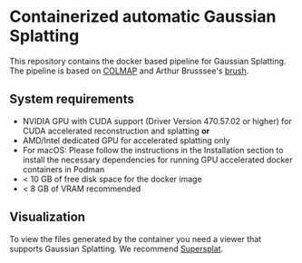 # Containerized automatic Gaussian Splatting

This repository contains the docker based pipeline for Gaussian Splatting. The pipeline is based on [COLMAP](https://colmap.github.io/) and Arthur Brusssee's  [brush](https://github.com/ArthurBrussee/brush). 

## System requirements

- NVIDIA GPU with CUDA support (Driver Version 470.57.02 or higher) for CUDA accelerated reconstruction and splatting **or**
- AMD/Intel dedicated GPU for accelerated splatting only 
- For macOS: Please follow the instructions in the Installation section to install the necessary dependencies for running GPU accelerated docker containers in Podman
- < 10 GB of free disk space for the docker image
- < 8 GB of VRAM recommended

## Visualization

To view the files generated by the container you need a viewer that supports Gaussian Splatting. We recommend [Supersplat](https://superspl.at/editor).